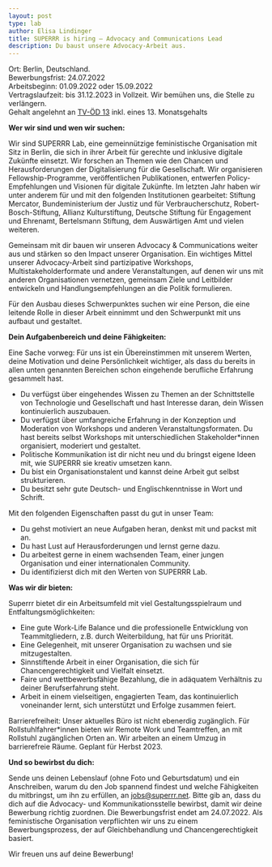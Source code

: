 ```yaml
---
layout: post
type: lab
author: Elisa Lindinger
title: SUPERRR is hiring – Advocacy and Communications Lead
description: Du baust unsere Advocacy-Arbeit aus.
---
```


<p>Ort: Berlin, Deutschland.
<br>Bewerbungsfrist: 24.07.2022
<br>Arbeitsbeginn: 01.09.2022 oder 15.09.2022
<br>Vertragslaufzeit: bis 31.12.2023 in Vollzeit. Wir bemühen uns, die Stelle zu verlängern.
<br>Gehalt angelehnt an <a href="https://oeffentlicher-dienst.info/c/t/rechner/tvoed/bund?id=tvoed-bund-2022&matrix=1">TV-ÖD 13</a> inkl. eines 13. Monatsgehalts</p>

<p><b>Wer wir sind und wen wir suchen: </b></p>

<p>Wir sind SUPERRR Lab, eine gemeinnützige feministische Organisation mit Sitz in Berlin, die sich in ihrer Arbeit für gerechte und inklusive digitale Zukünfte einsetzt. Wir forschen an Themen wie den Chancen und Herausforderungen der Digitalisierung für die Gesellschaft. Wir organisieren Fellowship-Programme, veröffentlichen Publikationen, entwerfen Policy-Empfehlungen und Visionen für digitale Zukünfte. Im letzten Jahr haben wir unter anderem für und mit den folgenden Institutionen gearbeitet: Stiftung Mercator, Bundeministerium der Justiz und für Verbraucherschutz, Robert-Bosch-Stiftung, Allianz Kulturstiftung, Deutsche Stiftung für Engagement und Ehrenamt, Bertelsmann Stiftung, dem Auswärtigen Amt und vielen weiteren.</p>

<p>Gemeinsam mit dir bauen wir unseren Advocacy & Communications weiter aus und stärken so den Impact unserer Organisation. Ein wichtiges Mittel unserer Advocacy-Arbeit sind partizipative Workshops, Multistakeholderformate und andere Veranstaltungen, auf denen wir uns mit anderen Organisationen vernetzen, gemeinsam Ziele und Leitbilder entwickeln und Handlungsempfehlungen an die Politik formulieren.</p>
<p>Für den Ausbau dieses Schwerpunktes suchen wir eine Person, die eine leitende Rolle in dieser Arbeit einnimmt und den Schwerpunkt mit uns aufbaut und gestaltet.</p>

<p><b>Dein Aufgabenbereich und deine Fähigkeiten:</b></p>
<p>Eine Sache vorweg: Für uns ist ein Übereinstimmen mit unserem Werten, deine Motivation und deine Persönlichkeit wichtiger, als dass du bereits in allen unten genannten Bereichen schon eingehende berufliche Erfahrung gesammelt hast.</p>

<p><ul>
  <li>Du verfügst über eingehendes Wissen zu Themen an der Schnittstelle von Technologie und Gesellschaft und hast Interesse daran, dein Wissen kontinuierlich auszubauen.</li>
  <li>Du verfügst über umfangreiche Erfahrung in der Konzeption und Moderation von Workshops und anderen Veranstaltungsformaten. Du hast bereits selbst Workshops mit unterschiedlichen Stakeholder*innen organisiert, moderiert und gestaltet.</li>
  <li>Politische Kommunikation ist dir nicht neu und du bringst eigene Ideen mit, wie SUPERRR sie kreativ umsetzen kann.</li>
  <li>Du bist ein Organisationstalent und kannst deine Arbeit gut selbst strukturieren.</li>
  <li>Du besitzt sehr gute Deutsch- und Englischkenntnisse in Wort und Schrift.</li>
</ul></p>

<p>Mit den folgenden Eigenschaften passt du gut in unser Team:</p>

<p><ul>
  <li>Du gehst motiviert an neue Aufgaben heran, denkst mit und packst mit an.</li>
  <li>Du hast Lust auf Herausforderungen und lernst gerne dazu.</li>
  <li>Du arbeitest gerne in einem wachsenden Team, einer jungen Organisation und einer internationalen Community.</li>
  <li>Du identifizierst dich mit den Werten von SUPERRR Lab.</li>
</ul></p>

<p><b>Was wir dir bieten:</b></p>
<p>Superrr bietet dir ein Arbeitsumfeld mit viel Gestaltungsspielraum und Entfaltungsmöglichkeiten: </p>

<p><ul>
  <li>Eine gute Work-Life Balance und die professionelle Entwicklung von Teammitgliedern, z.B. durch Weiterbildung, hat für uns Priorität.</li>
	<li>Eine Gelegenheit, mit unserer Organisation zu wachsen und sie mitzugestalten.</li>
	<li>Sinnstiftende Arbeit in einer Organisation, die sich für Chancengerechtigkeit und Vielfalt einsetzt.</li>
	<li>Faire und wettbewerbsfähige Bezahlung, die in adäquatem Verhältnis zu deiner Berufserfahrung steht.</li>
	<li>Arbeit in einem vielseitigen, engagierten Team, das kontinuierlich voneinander lernt, sich unterstützt und Erfolge zusammen feiert.</li>
</ul></p>

<p>
Barrierefreiheit:
Unser aktuelles Büro ist nicht ebenerdig zugänglich. Für Rollstuhlfahrer*innen bieten wir Remote Work und Teamtreffen, an mit Rollstuhl zugänglichen Orten an. Wir arbeiten an einem Umzug in barrierefreie Räume. Geplant für Herbst 2023.
</p>

<p><b>Und so bewirbst du dich:</b></p>
<p>Sende uns deinen Lebenslauf (ohne Foto und Geburtsdatum) und ein Anschreiben, warum du den Job spannend findest und welche Fähigkeiten du mitbringst, um ihn zu erfüllen, an <a href="mailto:jobs@superrr.net">jobs@superrr.net</a>. Bitte gib an, dass du dich auf die Advocacy- und Kommunikationsstelle bewirbst, damit wir deine Bewerbung richtig zuordnen. Die Bewerbungsfrist endet am 24.07.2022. Als feministische Organisation verpflichten wir uns zu einem Bewerbungsprozess, der auf Gleichbehandlung und Chancengerechtigkeit basiert.</p>

<p>Wir freuen uns auf deine Bewerbung!</p>



